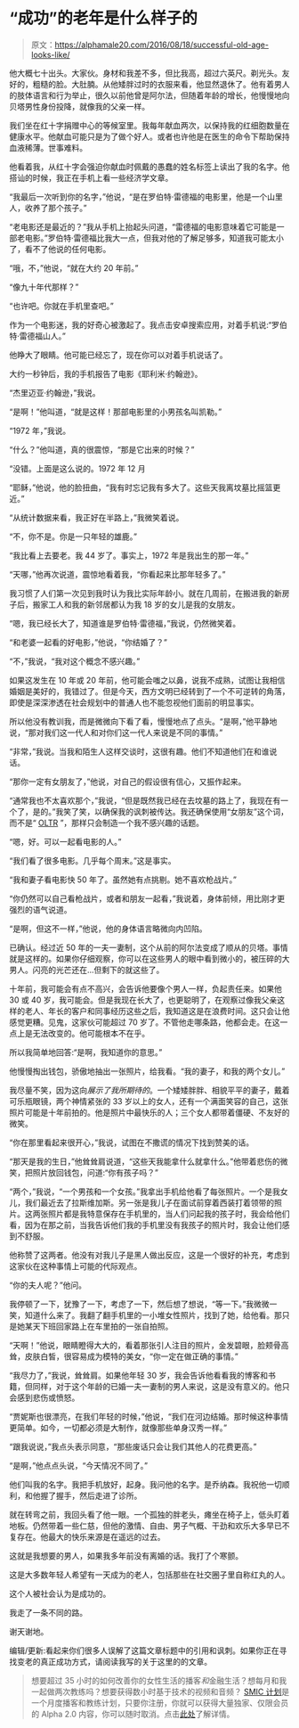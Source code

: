 # “成功”的老年是什么样子的

> 原文：<https://alphamale20.com/2016/08/18/successful-old-age-looks-like/>

他大概七十出头。大家伙。身材和我差不多，但比我高，超过六英尺。剃光头。友好的，粗糙的脸。大肚腩。从他矮胖过时的衣服来看，他显然退休了。他有着男人的肢体语言和行为举止，很久以前他曾是阿尔法，但随着年龄的增长，他慢慢地向贝塔男性身份投降，就像我的父亲一样。

我们坐在红十字捐赠中心的等候室里。我每年献血两次，以保持我的红细胞数量在健康水平。他献血可能只是为了做个好人。或者也许他是在医生的命令下帮助保持血液稀薄。世事难料。

他看着我，从红十字会强迫你献血时佩戴的愚蠢的姓名标签上读出了我的名字。他搭讪的时候，我正在手机上看一些经济学文章。

“我最后一次听到你的名字，”他说，“是在罗伯特·雷德福的电影里，他是一个山里人，收养了那个孩子。”

“老电影还是最近的？”我从手机上抬起头问道，“雷德福的电影意味着它可能是一部老电影。”罗伯特·雷德福比我大一点，但我对他的了解足够多，知道我可能太小了，看不了他说的任何电影。

“哦，不，”他说，“就在大约 20 年前。”

“像九十年代那样？”

“也许吧。你就在手机里查吧。”

作为一个电影迷，我的好奇心被激起了。我点击安卓搜索应用，对着手机说:“罗伯特·雷德福山人。”

他睁大了眼睛。他可能已经忘了，现在你可以对着手机说话了。

大约一秒钟后，我的手机报告了电影《耶利米·约翰逊》。

“杰里迈亚·约翰逊，”我说。

“是啊！”他叫道，“就是这样！那部电影里的小男孩名叫凯勒。”

“1972 年，”我说。

“什么？”他叫道，真的很震惊，“那是它出来的时候？”

“没错。上面是这么说的。1972 年 12 月

“耶稣，”他说，他的脸扭曲，“我有时忘记我有多大了。这些天我离坟墓比摇篮更近。”

“从统计数据来看，我正好在半路上，”我微笑着说。

“不，你不是。你是一只年轻的雄鹿。”

“我比看上去要老。我 44 岁了。事实上，1972 年是我出生的那一年。”

“天哪，”他再次说道，震惊地看着我，“你看起来比那年轻多了。”

我习惯了人们第一次见到我时认为我比实际年龄小。就在几周前，在搬进我的新房子后，搬家工人和我的新邻居都认为我 18 岁的女儿是我的女朋友。

“嗯，我已经长大了，知道谁是罗伯特·雷德福，”我说，仍然微笑着。

“和老婆一起看的好电影，”他说，“你结婚了？”

“不，”我说，“我对这个概念不感兴趣。”

如果这发生在 10 年或 20 年前，他可能会嗤之以鼻，说我不成熟，试图让我相信婚姻是美好的，我错过了。但是今天，西方文明已经转到了一个不可逆转的角落，即使是深深渗透在社会规划中的普通人也不能忽视他们面前的明显事实。

所以他没有教训我，而是微微向下看了看，慢慢地点了点头。“是啊，”他平静地说，“那对我们这一代人和对你们这一代人来说是不同的事情。”

“非常，”我说。当我和陌生人这样交谈时，这很有趣。他们不知道他们在和谁说话。

“那你一定有女朋友了，”他说，对自己的假设很有信心，又振作起来。

“通常我也不太喜欢那个，”我说，“但是既然我已经在去坟墓的路上了，我现在有一个了，是的。”我笑了笑，以确保我的讽刺被传达。我还确保使用“女朋友”这个词，而不是“ [OLTR](https://blackdragonblog.com/glossary/#OLTR) ”，那样只会制造一个我不感兴趣的话题。

“嗯，好。可以一起看电影的人。”

“我们看了很多电影。几乎每个周末。”这是事实。

“我和妻子看电影快 50 年了。虽然她有点挑剔。她不喜欢枪战片。”

“你仍然可以自己看枪战片，或者和朋友一起看，”我说着，身体前倾，用比刚才更强烈的语气说道。

“是啊，但这不一样，”他说，他的身体语言略微向内凹陷。

已确认。经过近 50 年的一夫一妻制，这个从前的阿尔法变成了顺从的贝塔。事情就是这样的。如果你仔细观察，你可以在这些男人的眼中看到微小的，被压碎的大男人。闪亮的光芒还在...但剩下的就这些了。

十年前，我可能会有点不高兴，会告诉他要像个男人一样，负起责任来。如果他 30 或 40 岁，我可能会。但是我现在长大了，也更聪明了，在观察过像我父亲这样的老人、年长的客户和同事经历这些之后，我知道这是在浪费时间。这只会让他感觉更糟。见鬼，这家伙可能超过 70 岁了。不管他走哪条路，他都会走。在这一点上是无法改变的。他可能根本不在乎。

所以我简单地回答:“是啊，我知道你的意思。”

他慢慢掏出钱包，骄傲地抽出一张照片，给我看。“我的妻子，和我的两个女儿。”

我尽量不笑，因为这向*展示了我所期待的*。一个矮矮胖胖、相貌平平的妻子，戴着可乐瓶眼镜，两个神情紧张的 33 岁以上的女人，还有一个满面笑容的自己，这张照片可能是十年前拍的。他是照片中最快乐的人；三个女人都带着僵硬、不友好的微笑。

“你在那里看起来很开心，”我说，试图在不撒谎的情况下找到赞美的话。

“那天是我的生日，”他耸耸肩说道，“这些天我能拿什么就拿什么。”他带着悲伤的微笑，把照片放回钱包，问道:“你有孩子吗？”

“两个，”我说，“一个男孩和一个女孩。”我拿出手机给他看了每张照片。一个是我女儿，我们最近去了拉斯维加斯。另一张是我儿子在面试前穿着西装打着领带的照片。这两张照片都是我特意保存在手机里的，当人们问起我的孩子时，我会给他们看，因为在那之前，当我告诉他们我的手机里没有我孩子的照片时，我会让他们感到不舒服。

他称赞了这两者。他没有对我儿子是黑人做出反应，这是一个很好的补充，考虑到这家伙在这种事情上可能的代际观点。

“你的夫人呢？”他问。

我停顿了一下，犹豫了一下，考虑了一下，然后想了想说，“等一下。”我微微一笑，知道什么来了。我翻了翻手机里的一小堆女性照片，找到了她，给他看。那只是她某天下班回家路上在车里拍的一张自拍照。

“天啊！”他说，眼睛瞪得大大的，看着那张引人注目的照片，金发碧眼，脸颊骨高耸，皮肤白皙，很容易成为模特的美女，“你一定在做正确的事情。”

“我尽力了，”我说，耸耸肩。如果他年轻 30 岁，我会告诉他看看我的博客和书籍，但同样，对于这个年龄的已婚一夫一妻制的男人来说，这是没有意义的。他只会感到悲伤或愤怒。

“贾妮斯也很漂亮，在我们年轻的时候，”他说，“我们在河边结婚。那时候这种事情更简单。如今，一切都必须是大制作，就像那些单身汉秀一样。”

“跟我说说，”我点头表示同意，“那些废话只会让我们其他人的花费更高。”

“是啊，”他点点头说，“今天情况不同了。”

他们叫我的名字。我把手机放好，起身。我问他的名字。是乔纳森。我祝他一切顺利，和他握了握手，然后走进了诊所。

就在转弯之前，我回头看了他一眼。一个孤独的胖老头，瘫坐在椅子上，低头盯着地板。仍然带着一些仁慈，但他的激情、自由、男子气概、干劲和欢乐大多早已不复存在。他最大的快乐来源是在遥远的过去。

这就是我想要的男人，如果我多年前没有离婚的话。我打了个寒颤。

这是大多数年轻人希望有一天成为的老人，包括那些在社交圈子里自称红丸的人。

这个人被社会认为是成功的。

我走了一条不同的路。

谢天谢地。

编辑/更新:看起来你们很多人误解了这篇文章标题中的引用和讽刺。如果你正在寻找变老的真正成功方式，请阅读我写的关于这里的的文章。

> 想要超过 35 小时的如何改善你的女性生活的播客*和*金融生活？想每月和我一起做两次教练吗？想要获得数小时基于技术的视频和音频？ [SMIC 计划](https://alphamale20.kartra.com/page/vIL17)是一个月度播客和教练计划，只要你注册，你就可以获得大量独家、仅限会员的 Alpha 2.0 内容，你可以随时取消。点击[此处](https://alphamale20.kartra.com/page/vIL17)了解详情。
> 
> 